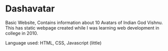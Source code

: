 Dashavatar
==========

Basic Website, Contains information about 10 Avatars of Indian God Vishnu.
This has static webpage created while I was learning web development in college in 2010.

Language used: HTML, CSS, Javascript (little)

